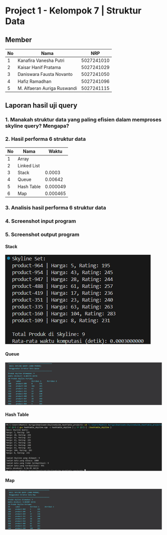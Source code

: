 # Project 1 - Kelompok 7 | Struktur Data

## Member

| No  | Nama                        | NRP        |
| --- | --------------------------- | ---------- |
| 1   | Kanafira Vanesha Putri      | 5027241010 |
| 2   | Kaisar Hanif Pratama        | 5027241029 |
| 3   | Daniswara Fausta Novanto    | 5027241050 |
| 4   | Hafiz Ramadhan              | 5027241096 |
| 5   | M. Alfaeran Auriga Ruswandi | 5027241115 |


## Laporan hasil uji query

### 1. Manakah struktur data yang paling efisien dalam memproses skyline query? Mengapa?

### 2. Hasil performa 6 struktur data

| No  | Nama                        |    Waktu    |
| --- | --------------------------- | ----------- |
| 1   | Array                       |             |
| 2   | Linked List                 |             |
| 3   | Stack                       |   0.0003    |
| 4   | Queue                       |   0.00642   |
| 5   | Hash Table                  |   0.000049  |
| 6   | Map                         |   0.000465  |



### 3. Analisis hasil performa 6 struktur data

### 4. Screenshot input program

### 5. Screenshot output program

#### Stack

   ![](assets/stack/output_skyline_stack.png)

#### Queue

   ![](assets/queue/output_skyline_queue.png)

#### Hash Table
   ![](assets/hashtable/output_hashtable.png)

#### Map

   ![](assets/map/output_skyline_map.png)
   
